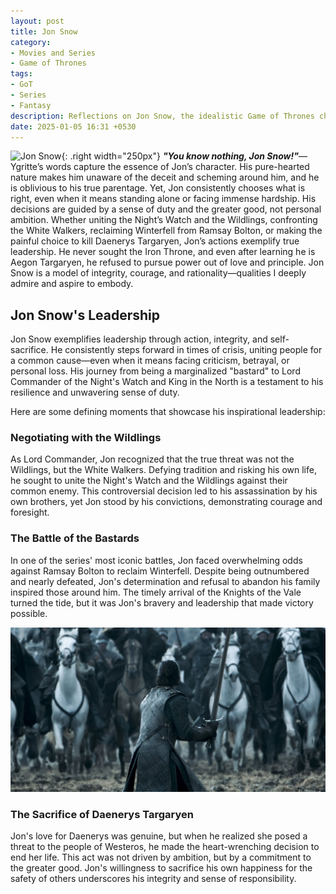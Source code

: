 ```yaml
---
layout: post
title: Jon Snow
category:
- Movies and Series
- Game of Thrones
tags:
- GoT
- Series
- Fantasy
description: Reflections on Jon Snow, the idealistic Game of Thrones character whose unwavering integrity and courageous decisions inspire me to choose what is right, even when it is difficult.
date: 2025-01-05 16:31 +0530
---
```

![Jon Snow](/assets/img/Jon%20Snow.avif){: .right width="250px"}
***"You know nothing, Jon Snow!"***—Ygritte’s words capture the essence of Jon’s character. His pure-hearted nature makes him unaware of the deceit and scheming around him, and he is oblivious to his true parentage. Yet, Jon consistently chooses what is right, even when it means standing alone or facing immense hardship. His decisions are guided by a sense of duty and the greater good, not personal ambition. Whether uniting the Night’s Watch and the Wildlings, confronting the White Walkers, reclaiming Winterfell from Ramsay Bolton, or making the painful choice to kill Daenerys Targaryen, Jon’s actions exemplify true leadership. He never sought the Iron Throne, and even after learning he is Aegon Targaryen, he refused to pursue power out of love and principle. Jon Snow is a model of integrity, courage, and rationality—qualities I deeply admire and aspire to embody.

## Jon Snow's Leadership

Jon Snow exemplifies leadership through action, integrity, and self-sacrifice. He consistently steps forward in times of crisis, uniting people for a common cause—even when it means facing criticism, betrayal, or personal loss. His journey from being a marginalized "bastard" to Lord Commander of the Night's Watch and King in the North is a testament to his resilience and unwavering sense of duty.

Here are some defining moments that showcase his inspirational leadership:

### Negotiating with the Wildlings

As Lord Commander, Jon recognized that the true threat was not the Wildlings, but the White Walkers. Defying tradition and risking his own life, he sought to unite the Night's Watch and the Wildlings against their common enemy. This controversial decision led to his assassination by his own brothers, yet Jon stood by his convictions, demonstrating courage and foresight.

### The Battle of the Bastards

In one of the series' most iconic battles, Jon faced overwhelming odds against Ramsay Bolton to reclaim Winterfell. Despite being outnumbered and nearly defeated, Jon's determination and refusal to abandon his family inspired those around him. The timely arrival of the Knights of the Vale turned the tide, but it was Jon's bravery and leadership that made victory possible.

![Battle of the Bastards](/assets/img/battle%20of%20bastards.webp)

### The Sacrifice of Daenerys Targaryen

Jon's love for Daenerys was genuine, but when he realized she posed a threat to the people of Westeros, he made the heart-wrenching decision to end her life. This act was not driven by ambition, but by a commitment to the greater good. Jon's willingness to sacrifice his own happiness for the safety of others underscores his integrity and sense of responsibility.

